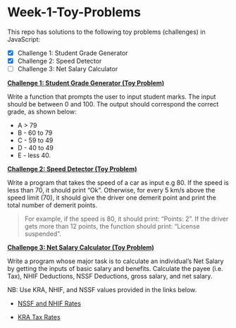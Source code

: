 # Week-1-Toy-Problems
This repo has solutions to the following toy problems (challenges) in JavaScript:
- [x] Challenge 1: Student Grade Generator
- [x] Challenge 2: Speed Detector
- [ ] Challenge 3: Net Salary Calculator

<ins>**Challenge 1: Student Grade Generator (Toy Problem)**

Write a function that prompts the user to input student marks. The input should be between 0 and 100. The output should correspond the correct grade, as shown below: 
+ A > 79
+ B - 60 to 79
+ C -  59 to 49
+ D - 40 to 49
+ E - less 40.

 
<ins>**Challenge 2: Speed Detector (Toy Problem)**

Write a program that takes the speed of a car as input e.g 80. If the speed is less than 70, it should print “Ok”. Otherwise, for every 5 km/s above the speed limit (70), it should give the driver one demerit point and print the total number of demerit points.

>For example, if the speed is 80, it should print: “Points: 2”. If the driver gets more than 12 points, the function should print: “License suspended”.


<ins>**Challenge 3: Net Salary Calculator (Toy Problem)**

Write a program whose major task is to calculate an individual’s Net Salary by getting the inputs of basic salary and benefits. Calculate the payee (i.e. Tax), NHIF Deductions, NSSF Deductions, gross salary, and net salary. 

NB: Use KRA, NHIF, and NSSF values provided in the links below.

- [NSSF and NHIF Rates](https://www.aren.co.ke/payroll/taxrates.htm)

- [KRA Tax Rates](www.kra.go.ke/en/individual/calculate-tax/calculating-tax/paye)
